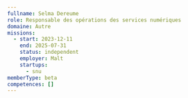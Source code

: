 ```yaml
---
fullname: Selma Dereume
role: Responsable des opérations des services numériques
domaine: Autre
missions:
  - start: 2023-12-11
    end: 2025-07-31
    status: independent
    employer: Malt
    startups:
      - snu
memberType: beta
competences: []
---
```

